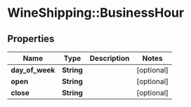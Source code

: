 # WineShipping::BusinessHour

## Properties
Name | Type | Description | Notes
------------ | ------------- | ------------- | -------------
**day_of_week** | **String** |  | [optional] 
**open** | **String** |  | [optional] 
**close** | **String** |  | [optional] 

